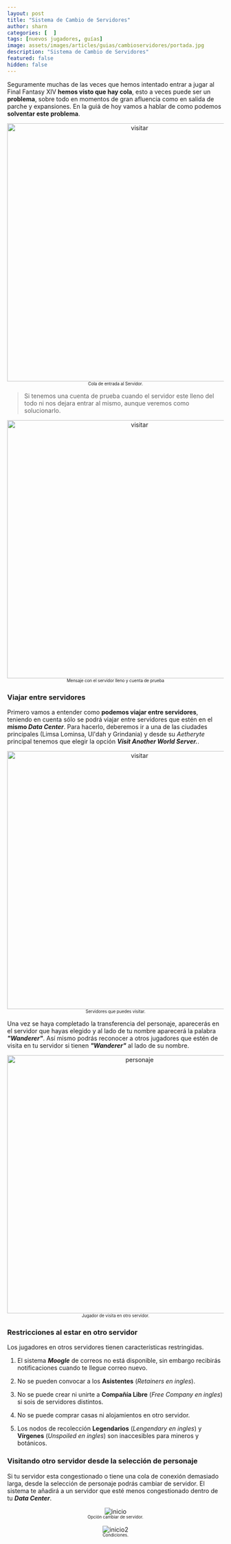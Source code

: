 ```yaml
---
layout: post
title: "Sistema de Cambio de Servidores"
author: sharn
categories: [  ]
tags: [nuevos jugadores, guías]
image: assets/images/articles/guias/cambioservidores/portada.jpg
description: "Sistema de Cambio de Servidores"
featured: false
hidden: false
---
```


Seguramente muchas de las veces que hemos intentado entrar a jugar al Final Fantasy XIV **hemos visto que hay cola**, esto a veces puede ser un **problema**, sobre todo en momentos de gran afluencia como en salida de parche y expansiones.  En la guiá de hoy vamos a hablar de como podemos **solventar este problema**.

<p align="center"><img src="{{ site.baseurl }}/assets/images/articles/guias/cambioservidores/ffxiv-login-queue.jpg" width="600" alt="visitar">
<br/>
<sub><sup>Cola de entrada al Servidor.</sup></sub></p>

<blockquote>
Si tenemos una cuenta de prueba cuando el servidor este lleno del todo ni nos dejara entrar al mismo, aunque veremos como solucionarlo.
</blockquote>
<p align="center"><img src="{{ site.baseurl }}/assets/images/articles/guias/cambioservidores/free.jpg" width="600" alt="visitar">
<br/>
<sub><sup>Mensaje con el servidor lleno y cuenta de prueba</sup></sub></p>


### Viajar entre servidores

Primero vamos a entender como **podemos viajar entre servidores**, teniendo en cuenta sólo se podrá viajar entre servidores que estén en el **mismo *Data Center***. Para hacerlo, deberemos ir a una de las ciudades principales (Limsa Lominsa, Ul'dah y Grindania) y desde su *Aetheryte* principal tenemos que elegir la opción ***Visit Another World Server.***.

<p align="center"><img src="{{ site.baseurl }}/assets/images/articles/guias/cambioservidores/visitar.jpg" width="600" alt="visitar">
<br/>
<sub><sup>Servidores que puedes visitar.</sup></sub></p>

Una vez se haya completado la transferencia del personaje, aparecerás en el servidor que hayas elegido y al lado de tu nombre aparecerá la palabra ***"Wanderer"***. Así mismo podrás reconocer a otros jugadores que estén de visita en tu servidor si tienen ***"Wanderer"*** al lado de su nombre. 

<p align="center"><img src="{{ site.baseurl }}/assets/images/articles/guias/cambioservidores/personaje.jpg" width="600" alt="personaje">
<br/>
<sub><sup>Jugador de visita en otro servidor.</sup></sub></p>

### Restricciones al estar en otro servidor

Los jugadores en otros servidores tienen características restringidas.

1. El sistema ***Moogle*** de correos no está disponible, sin embargo recibirás notificaciones cuando te llegue correo nuevo.

2. No se pueden convocar a los **Asistentes** (*Retainers en ingles*).

3. No se puede crear ni unirte a **Compañía Libre** (*Free Company en ingles*) si sois de servidores distintos.

4. No se puede comprar casas ni alojamientos en otro servidor.

5. Los nodos de recolección **Legendarios** (*Lengendary en ingles*) y **Vírgenes** (*Unspoiled en ingles*) son inaccesibles para mineros y botánicos.

### Visitando otro servidor desde la selección de personaje

Si tu servidor esta congestionado o tiene una cola de conexión demasiado larga, desde la selección de personaje podrás cambiar de servidor. El sistema te añadirá a un servidor que esté menos congestionado dentro de tu ***Data Center***.

<div class="container">
  <div class="row">
    <div class="col-xl">
      <p align="center"><img src="{{ site.baseurl }}/assets/images/articles/guias/cambioservidores/inicio.jpg" alt="inicio">
      <br/>
      <sub><sup>Opción cambiar de servidor.</sup></sub></p>
    </div>
    <div class="col-xl">
      <p align="center"><img src="{{ site.baseurl }}/assets/images/articles/guias/cambioservidores/inicio2.jpg" alt="inicio2">
      <br/>
      <sub><sup>Condiciones.</sup></sub></p>
    </div>
  </div>
</div>